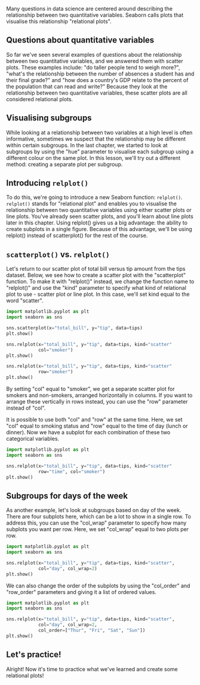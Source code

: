 Many questions in data science are centered around describing the relationship between two quantitative variables. Seaborn calls plots that visualise this relationship "relational plots".
## Questions about quantitative variables
So far we've seen several examples of questions about the relationship between two quantitative variables, and we answered them with scatter plots. These examples include: "do taller people tend to weigh more?", "what's the relationship between the number of absences a student has and their final grade?" and "how does a country's GDP relate to the percent of the population that can read and write?" Because they look at the relationship between two quantitative variables, these scatter plots are all considered relational plots.
## Visualising subgroups
While looking at a relationship between two variables at a high level is often informative, sometimes we suspect that the relationship may be different within certain subgroups. In the last chapter, we started to look at subgroups by using the "hue" parameter to visualise each subgroup using a different colour on the same plot. In this lesson, we'll try out a different method: creating a separate plot per subgroup.
## Introducing `relplot()`
To do this, we're going to introduce a new Seaborn function: `relplot()`. `relplot()` stands for "relational plot" and enables you to visualise the relationship between two quantitative variables using either scatter plots or line plots. You've already seen scatter plots, and you'll learn about line plots later in this chapter. Using relplot() gives us a big advantage: the ability to create subplots in a single figure. Because of this advantage, we'll be using relplot() instead of scatterplot() for the rest of the course.
## `scatterplot()` vs. `relplot()`
Let's return to our scatter plot of total bill versus tip amount from the tips dataset. Below, we see how to create a scatter plot with the "scatterplot" function. To make it with "relplot()" instead, we change the function name to "relplot()" and use the "kind" parameter to specify what kind of relational plot to use - scatter plot or line plot. In this case, we'll set kind equal to the word "scatter".
```Python
import matplotlib.pyplot as plt
import seaborn as sns

sns.scatterplot(x="total_bill", y="tip", data=tips)
plt.show()

sns.relplot(x="total_bill", y="tip", data=tips, kind="scatter"
			col="smoker")
plt.show()

sns.relplot(x="total_bill", y="tip", data=tips, kind="scatter"
			row="smoker")
plt.show()
```
By setting "col" equal to "smoker", we get a separate scatter plot for smokers and non-smokers, arranged horizontally in columns. If you want to arrange these vertically in rows instead, you can use the "row" parameter instead of "col".

It is possible to use both "col" and "row" at the same time. Here, we set "col" equal to smoking status and "row" equal to the time of day (lunch or dinner). Now we have a subplot for each combination of these two categorical variables.
```Python
import matplotlib.pyplot as plt
import seaborn as sns

sns.relplot(x="total_bill", y="tip", data=tips, kind="scatter"
			row="time", col="smoker")
plt.show()
```
## Subgroups for days of the week
As another example, let's look at subgroups based on day of the week. There are four subplots here, which can be a lot to show in a single row. To address this, you can use the "col_wrap" parameter to specify how many subplots you want per row. Here, we set "col_wrap" equal to two plots per row.
```Python
import matplotlib.pyplot as plt
import seaborn as sns

sns.relplot(x="total_bill", y="tip", data=tips, kind="scatter",
			col="day", col_wrap=2)
plt.show()
```
We can also change the order of the subplots by using the "col_order" and "row_order" parameters and giving it a list of ordered values.
```Python
import matplotlib.pyplot as plt
import seaborn as sns

sns.relplot(x="total_bill", y="tip", data=tips, kind="scatter",
			col="day", col_wrap=2,
			col_order=["Thur", "Fri", "Sat", "Sun"])
plt.show()
```
## Let's practice!
Alright! Now it's time to practice what we've learned and create some relational plots!